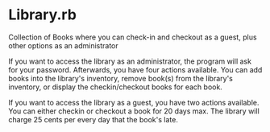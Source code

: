 # Library.rb
Collection of Books where you can check-in and checkout as a guest, plus other options as an administrator

If you want to access the library as an administrator, the program will ask for your password. Afterwards, you have four actions 
available. You can add books into the library's inventory, remove book(s) from the library's inventory, or display the checkin/checkout 
books for each book. 

If you want to access the library as a guest, you have two actions available. You can either checkin or checkout a book for 20 days max. 
The library will charge 25 cents per every day that the book's late. 
